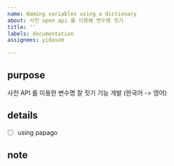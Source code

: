 ```yaml
---
name: Naming variables using a dictionary
about: 사전 open api 를 이용해 변수명 짓기
title: ''
labels: documentation
assignees: yidasom

---
```


## purpose
사전 API 를 이용한 변수명 잘 짓기 기능 개발
(한국어 -> 영어)

## details
- [ ] using papago


## note
